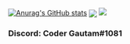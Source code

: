 [![Anurag's GitHub stats](https://github-readme-stats.vercel.app/api?username=codergautam&theme=dark)](https://github.com/anuraghazra/github-readme-stats)
<img align="center" src="https://github-readme-stats.vercel.app/api/top-langs/?username=codergautam&count_private=true&langs_count=7&theme=dark&layout=compact" />
![](https://komarev.com/ghpvc/?username=codergautam)


### Discord: Coder Gautam#1081
